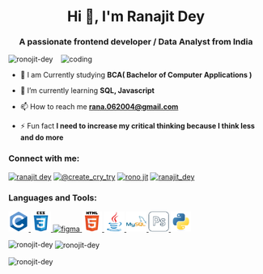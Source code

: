 <h1 align="center">Hi 👋, I'm Ranajit Dey</h1>
<h3 align="center">A passionate frontend developer / Data Analyst from India</h3>

<img align= "right" alt = "coding" width = "400" src= "https://i.pinimg.com/originals/ef/09/36/ef0936558e58d6bebf73fee2ae895fe3.gif"> 

<p align="left"> <img src="https://komarev.com/ghpvc/?username=ronojit-dey&label=Profile%20views&color=0e75b6&style=flat" alt="ronojit-dey" /> </p>

- 🔭 I am Currently studying **BCA( Bachelor of Computer Applications )**

- 🌱 I’m currently learning **SQL, Javascript**

- 📫 How to reach me **rana.062004@gmail.com**

- ⚡ Fun fact **I need to increase my critical thinking because I think less and do more**

<h3 align="left">Connect with me:</h3>
<p align="left">
<a href="https://www.linkedin.com/in/ranajit-dey-4b8911275/" target="blank"><img align="center" src="https://raw.githubusercontent.com/rahuldkjain/github-profile-readme-generator/master/src/images/icons/Social/linked-in-alt.svg" alt="ranajit dey" height="30" width="40" /></a>
<a href="https://instagram.com/@create_cry_try" target="blank"><img align="center" src="https://raw.githubusercontent.com/rahuldkjain/github-profile-readme-generator/master/src/images/icons/Social/instagram.svg" alt="@create_cry_try" height="30" width="40" /></a>
<a href="https://dribbble.com/rono jit" target="blank"><img align="center" src="https://raw.githubusercontent.com/rahuldkjain/github-profile-readme-generator/master/src/images/icons/Social/dribbble.svg" alt="rono jit" height="30" width="40" /></a>
<a href="https://www.leetcode.com/ranajit_dey" target="blank"><img align="center" src="https://raw.githubusercontent.com/rahuldkjain/github-profile-readme-generator/master/src/images/icons/Social/leet-code.svg" alt="ranajit_dey" height="30" width="40" /></a>
</p>

<h3 align="left">Languages and Tools:</h3>
<p align="left"> <a href="https://www.cprogramming.com/" target="_blank" rel="noreferrer"> <img src="https://raw.githubusercontent.com/devicons/devicon/master/icons/c/c-original.svg" alt="c" width="40" height="40"/> </a> <a href="https://www.w3schools.com/css/" target="_blank" rel="noreferrer"> <img src="https://raw.githubusercontent.com/devicons/devicon/master/icons/css3/css3-original-wordmark.svg" alt="css3" width="40" height="40"/> </a> <a href="https://www.figma.com/" target="_blank" rel="noreferrer"> <img src="https://www.vectorlogo.zone/logos/figma/figma-icon.svg" alt="figma" width="40" height="40"/> </a> <a href="https://www.w3.org/html/" target="_blank" rel="noreferrer"> <img src="https://raw.githubusercontent.com/devicons/devicon/master/icons/html5/html5-original-wordmark.svg" alt="html5" width="40" height="40"/> </a> <a href="https://www.java.com" target="_blank" rel="noreferrer"> <img src="https://raw.githubusercontent.com/devicons/devicon/master/icons/java/java-original.svg" alt="java" width="40" height="40"/> </a> <a href="https://www.mysql.com/" target="_blank" rel="noreferrer"> <img src="https://raw.githubusercontent.com/devicons/devicon/master/icons/mysql/mysql-original-wordmark.svg" alt="mysql" width="40" height="40"/> </a> <a href="https://www.photoshop.com/en" target="_blank" rel="noreferrer"> <img src="https://raw.githubusercontent.com/devicons/devicon/master/icons/photoshop/photoshop-line.svg" alt="photoshop" width="40" height="40"/> </a> <a href="https://www.python.org" target="_blank" rel="noreferrer"> <img src="https://raw.githubusercontent.com/devicons/devicon/master/icons/python/python-original.svg" alt="python" width="40" height="40"/> </a> </p>

<p><img align="left" src="https://github-readme-stats.vercel.app/api/top-langs?username=ronojit-dey&show_icons=true&locale=en&layout=compact" alt="ronojit-dey" /></p>

<p>&nbsp;<img align="center" src="https://github-readme-stats.vercel.app/api?username=ronojit-dey&show_icons=true&locale=en" alt="ronojit-dey" /></p>

<p><img align="center" src="https://github-readme-streak-stats.herokuapp.com/?user=ronojit-dey&" alt="ronojit-dey" /></p>
